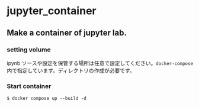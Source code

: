 # jupyter_container

## Make a container of jupyter lab.

### setting volume

ipynb ソースや設定を保管する場所は任意で設定してください。`docker-compose`内で指定しています。ディレクトリの作成が必要です。

### Start container

`$ docker compose up --build -d`
